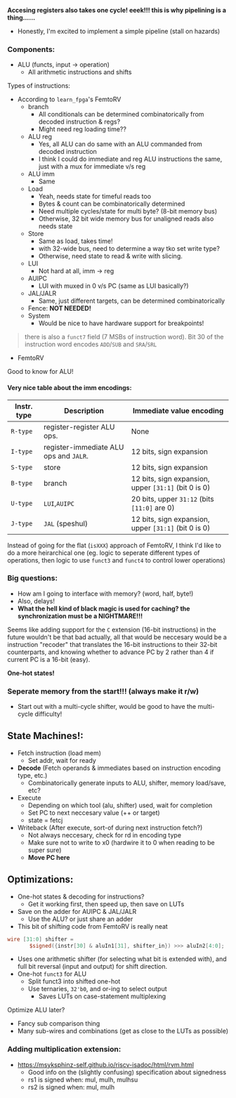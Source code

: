 
**Accesing registers also takes one cycle! eeek!!! this is why pipelining is a thing......**
- Honestly, I'm excited to implement a simple pipeline (stall on hazards)
### Components:
- ALU (functs, input -> operation)
	- All arithmetic instructions and shifts

Types of instructions:
- According to `learn_fpga`'s FemtoRV
	- branch
		- All conditionals can be determined combinatorically from decoded instruction & regs?
		- Might need reg loading time??
	- ALU reg
		- Yes, all ALU can do same with an ALU commanded from decoded instruction
		- I think I could do immediate and reg ALU instructions the same, just with a mux for immediate v/s reg
	- ALU imm
		- Same
	- Load
		- Yeah, needs state for timeful reads too
		- Bytes & count can be combinatorically determined
		- Need multiple cycles/state for multi byte? (8-bit memory bus)
		- Otherwise, 32 bit wide memory bus for unaligned reads also needs state
	- Store
		- Same as load, takes time!
		- with 32-wide bus, need to determine a way tko set write type?
		- Otherwise, need state to read & write with slicing.
	- LUI
		- Not hard at all, imm -> reg
	- AUIPC
		- LUI with muxed in 0 v/s PC (same as LUI basically?)
	- JAL/JALR
		- Same, just different targets, can be determined combinatorically
	- Fence: **NOT NEEDED!**
	- System
		- Would be nice to have hardware support for breakpoints!

>there is also a `funct7` field (7 MSBs of instruction word). Bit
 30 of the instruction word encodes `ADD`/`SUB` and `SRA`/`SRL`
 - FemtoRV

Good to know for ALU!

#### Very nice table about the imm encodings:

| Instr. type | Description                            | Immediate value encoding                             |
| ----------- | -------------------------------------- | ---------------------------------------------------- |
| `R-type`    | register-register ALU ops.             | None                                                 |
| `I-type`    | register-immediate ALU ops and `JALR`. | 12 bits, sign expansion                              |
| `S-type`    | store                                  | 12 bits, sign expansion                              |
| `B-type`    | branch                                 | 12 bits, sign expansion, upper `[31:1]` (bit 0 is 0) |
| `U-type`    | `LUI`,`AUIPC`                          | 20 bits, upper `31:12` (bits `[11:0]` are 0)         |
| `J-type`    | `JAL` (speshul)                        | 12 bits, sign expansion, upper `[31:1]` (bit 0 is 0) |
Instead of going for the flat (`isXXX`) approach of FemtoRV, I think I'd like to do a more heirarchical one (eg. logic to seperate different types of operations, then logic to use `funct3` and `funct4` to control lower operations)

### Big questions:
- How am I going to interface with memory? (word, half, byte!)
- Also, delays!
- **What the hell kind of black magic is used for caching? the synchronization must be a NIGHTMARE!!!**


Seems like adding support for the `C` extension (16-bit instructions) in the future wouldn't be that bad actually, all that would be neccesary would be a instruction "recoder" that translates the 16-bit instructions to their 32-bit counterparts, and knowing whether to advance PC by 2 rather than 4 if current PC is a 16-bit (easy).

**One-hot states!**

### Seperate memory from the start!!! (always make it r/w)
- Start out with a multi-cycle shifter, would be good to have the multi-cycle difficulty!

## State Machines!:
- Fetch instruction (load mem)
	- Set addr, wait for ready
- **Decode** (Fetch operands & immediates based on instruction encoding type, etc.)
	- Combinatorically generate inputs to ALU, shifter, memory load/save, etc?
- Execute
	- Depending on which tool (alu, shifter) used, wait for completion
	- Set PC to next neccesary value (++ or target)
	- state = fetcj
- Writeback (After execute, sort-of during next instruction fetch?)
	- Not always neccesary, check for rd in encoding type
	- Make sure not to write to x0 (hardwire it to 0 when reading to be super sure)
	- **Move PC here**

## Optimizations:
- One-hot states & decoding for instructions?
	- Get it working first, then speed up, then save on LUTs
- Save on the adder for AUIPC & JAL/JALR
	- Use the ALU? or just share an adder
- This bit of shifting code from FemtoRV is really neat
```verilog
wire [31:0] shifter =
	   $signed({instr[30] & aluIn1[31], shifter_in}) >>> aluIn2[4:0];
```
- Uses one arithmetic shifter (for selecting what bit is extended with), and full bit reversal (input and output) for shift direction.
- One-hot `funct3` for ALU
	- Split funct3 into shifted one-hot
	- Use ternaries, `32'b0`, and or-ing to select output
		- Saves LUTs on case-statement multiplexing

Optimize ALU later?
- Fancy sub comparison thing
- Many sub-wires and combinations (get as close to the LUTs as possible)


### Adding multiplication extension:
- https://msyksphinz-self.github.io/riscv-isadoc/html/rvm.html
	- Good info on the (slightly confusing) specification about signedness
	- rs1 is signed when: mul, mulh, mulhsu
	- rs2 is signed when: mul, mulh